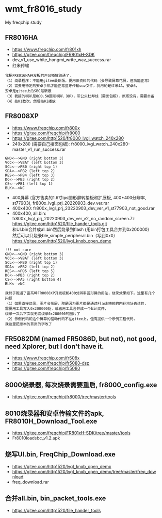 # wmt_fr8016_study
My freqchip study

## FR8016HA  
* https://www.freqchip.com/fr801xh  
* https://gitee.com/freqchip/FR801xH-SDK  
* dev_v1_use_white_hongmi_write_wav_success.rar
* 红米传输  
```
我把FR8016HA开发板的声音播放跑通了，
（1）烧录程序：不能用gitee最新版，要用旧资料的代码（会导致屏幕花屏，但功能正常）
（2）需要用特定的安卓手机才能正常蓝牙传输wav文件，我用的是红米4A，安卓6，
安卓是gitee上的SBC最新版
（3）我接的喇叭是8Ω0.5W圆形喇叭（8R），带公头杜邦线（需面包板），原版没有，需要自备
（4）按K1数次，然后按K2播放
```

## FR8008XP  
* https://www.freqchip.com/fr800x  
* https://gitee.com/freqchip/fr8000  
* https://gitee.com/http1520/fr8000_lvgl_watch_240x280  
* 240x280 (需要自己接面包板): fr8000_lvgl_watch_240x280-master_v1_run_success.rar  
```
GND<-->GND (right bottom 3)   
VCC<-->VBAT (left bottom 3)   
SCL<-->PB0 (right top 1)   
SDA<-->PB2 (left top 2)   
RES<-->PB4 (left top 3)   
DC<-->PB3 (right top 2)   
CS<-->PB1 (left top 1)    
BLK<-->NC  
```
* 400屏幕 (官方售卖的1.6寸ips圆形屏转接板和扩展板, 400*400分辨率, st77903), fr800x_lvgl_prj_20220903_dev_ver.rar
* 400x400: fr800x_lvgl_prj_20220903_dev_ver_v1_st77903_not_good.rar  
* 400x400, all.bin: fr800x_lvgl_prj_20220903_dev_ver_v2_no_random_screen.7z  
https://gitee.com/http1520/file_hander_tools.git  
和UI.bin合并成all.bin然后烧录到flash (用bin打包工具合并到0x200000）    
然后可以只烧录ble_simple_peripheral.bin（写到0x0）  
https://gitee.com/http1520/lvgl_knob_open_demo  
```
!!! not sure  
GND<-->GND (right bottom 3)   
VCC<-->VBAT (left bottom 3)   
SCL<-->PB0 (right top 1)   
SDA<-->PB2 (left top 2)   
RES<-->PD5 (left top 5)   
DC<-->PB3 (right top 2)   
CS<-->PA5 (right bottom 4)    
BLK<-->NC  
```
```
我终于跑通了富芮坤FR8008XP开发板和400分辨率圆形屏的用法，烧录效果如下。这里有几个问题
（1）如果直接烧录，图片会花屏，那是因为图片都是通过Flash映射的内存地址去读的，
需要用工具写入0x200000处，或者用工具合并成一个bin文件，
烧录一次后下次就无需烧录0x200000的图片了
（2）示例代码和这个屏幕的驱动代码不在gitee上，但有提供一个示例工程代码，
我这里把原本的首页的字改了
```

## FR5082DM (named FR5086D, but not), not good, need Xplorer, but I don't have it.      
* https://www.freqchip.com/fr508x  
* https://gitee.com/freqchip/fr5080-dsp  
* https://gitee.com/freqchip/fr5080  

## 8000烧录器, 每次烧录需要重启, fr8000_config.exe  
* https://gitee.com/freqchip/fr8000/tree/master/tools

## 8010烧录器和安卓传输文件的apk, FR8010H_Download_Tool.exe  
* https://gitee.com/freqchip/FR801xH-SDK/tree/master/tools
* Fr8010loadsbc_v1.2.apk  

## 烧写UI.bin, FreqChip_Download.exe  
* https://gitee.com/http1520/lvgl_knob_open_demo
* https://gitee.com/http1520/lvgl_knob_open_demo/tree/master/freq_download
* freq_download.rar

## 合并all.bin, bin_packet_tools.exe  
* https://gitee.com/http1520/file_hander_tools  
